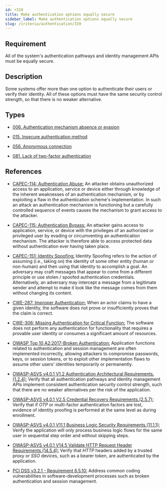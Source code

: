 ```yaml
---
id: r319
title: Make authentication options equally secure
sidebar_label: Make authentication options equally secure
slug: /criteria/authentication/319
---
```


## Requirement

All of the system's authentication pathways
and identity management APIs
must be equally secure.

## Description

Some systems offer more than one option
to authenticate their users
or verify their identity.
All of these options must have
the same security control strength,
so that there is no weaker alternative.

## Types

- [006. Authentication mechanism absence or evasion](/types/006)

- [015. Insecure authentication method](/types/015)

- [056. Anonymous connection](/types/056)

- [081. Lack of two-factor authentication](/types/081)

## References

- [CAPEC-114: Authentication Abuse:](http://capec.mitre.org/data/definitions/114.html)
An attacker obtains unauthorized access to an application, 
service or device
either through knowledge of the inherent weaknesses
of an authentication mechanism,
or by exploiting a flaw
in the authentication scheme's implementation.
In such an attack
an authentication mechanism is functioning
but a carefully controlled sequence of events
causes the mechanism to grant access to the attacker.

- [CAPEC-115: Authentication Bypass:](http://capec.mitre.org/data/definitions/115.html)
An attacker gains access to application, service,
or device with the privileges
of an authorized or privileged user
by evading or circumventing an authentication mechanism.
The attacker is therefore able
to access protected data
without authentication
ever having taken place.

- [CAPEC-151: Identity Spoofing:](http://capec.mitre.org/data/definitions/151.html)
Identity Spoofing refers to the action
of assuming (i.e., taking on)
the identity of some other entity (human or non-human)
and then using that identity
to accomplish a goal.
An adversary may craft messages that appear
to come from a different principle
or use stolen / spoofed authentication credentials.
Alternatively,
an adversary may intercept a message
from a legitimate sender
and attempt to make it look like the message
comes from them
without changing its content.

- [CWE-287: Improper Authentication:](https://cwe.mitre.org/data/definitions/287.html)
When an actor claims to have a given identity,
the software does not prove
or insufficiently proves
that the claim is correct.

- [CWE-306: Missing Authentication for Critical Function:](https://cwe.mitre.org/data/definitions/306.html)
The software does not perform any authentication
for functionality
that requires a provable user identity
or consumes a significant amount of resources.

- [OWASP Top 10 A2:2017-Broken Authentication:](https://owasp.org/www-project-top-ten/OWASP_Top_Ten_2017/Top_10-2017_A2-Broken_Authentication)
Application functions related to authentication
and session management
are often implemented incorrectly,
allowing attackers to compromise passwords, keys,
or session tokens,
or to exploit other implementation flaws
to assume other users' identities
temporarily or permanently.

- [OWASP-ASVS v4.0.1 V1.2 Authentication Architectural Requirements.(1.2.4):](https://owasp.org/www-project-application-security-verification-standard/)
Verify that all authentication pathways
and identity management APIs implement
consistent authentication security control strength,
such that there are no weaker alternatives
per the risk of the application.

- [OWASP-ASVS v4.0.1 V2.5 Credential Recovery Requirements.(2.5.7):](https://owasp.org/www-project-application-security-verification-standard/)
Verify that if *OTP*
or multi-factor authentication factors are lost,
evidence of identity proofing
is performed at the same level
as during enrollment.

- [OWASP-ASVS v4.0.1 V11.1 Business Logic Security Requirements.(11.1.1):](https://owasp.org/www-project-application-security-verification-standard/)
Verify the application will only process business logic flows
for the same user in sequential step order
and without skipping steps.

- [OWASP-ASVS v4.0.1 V14.5 Validate HTTP Request Header Requirements.(14.5.4):](https://owasp.org/www-project-application-security-verification-standard/)
Verify that *HTTP* headers added
by a trusted proxy or *SSO* devices,
such as a bearer token,
are authenticated by the application.

- [PCI DSS v3.2.1 - Requirement 6.5.10:](https://www.pcisecuritystandards.org/documents/PCI_DSS_v3-2-1.pdf)
Address common coding vulnerabilities
in software-development processes
such as broken authentication
and session management.
